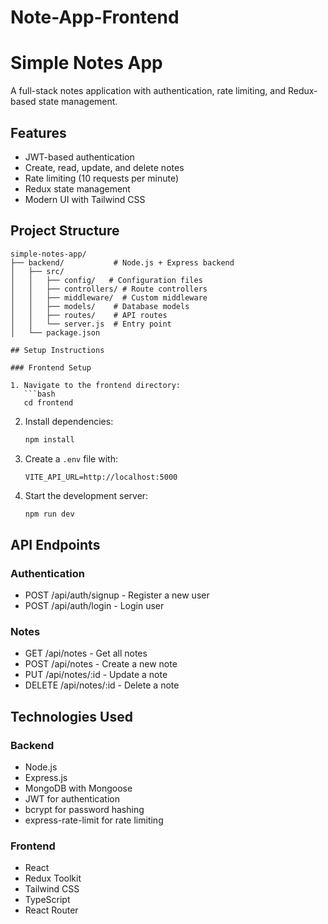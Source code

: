 # Note-App-Frontend
# Simple Notes App

A full-stack notes application with authentication, rate limiting, and Redux-based state management.

## Features

- JWT-based authentication
- Create, read, update, and delete notes
- Rate limiting (10 requests per minute)
- Redux state management
- Modern UI with Tailwind CSS

## Project Structure

```
simple-notes-app/
├── backend/           # Node.js + Express backend
│   ├── src/
│   │   ├── config/   # Configuration files
│   │   ├── controllers/ # Route controllers
│   │   ├── middleware/  # Custom middleware
│   │   ├── models/    # Database models
│   │   ├── routes/    # API routes
│   │   └── server.js  # Entry point
│   └── package.json

## Setup Instructions

### Frontend Setup

1. Navigate to the frontend directory:
   ```bash
   cd frontend
   ```

2. Install dependencies:
   ```bash
   npm install
   ```

3. Create a `.env` file with:
   ```
   VITE_API_URL=http://localhost:5000
   ```

4. Start the development server:
   ```bash
   npm run dev
   ```

## API Endpoints

### Authentication
- POST /api/auth/signup - Register a new user
- POST /api/auth/login - Login user

### Notes
- GET /api/notes - Get all notes
- POST /api/notes - Create a new note
- PUT /api/notes/:id - Update a note
- DELETE /api/notes/:id - Delete a note

## Technologies Used

### Backend
- Node.js
- Express.js
- MongoDB with Mongoose
- JWT for authentication
- bcrypt for password hashing
- express-rate-limit for rate limiting

### Frontend
- React
- Redux Toolkit
- Tailwind CSS
- TypeScript
- React Router 
